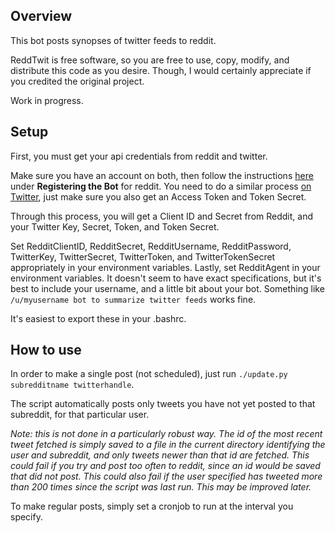 ## Overview

This bot posts synopses of twitter feeds to reddit.

ReddTwit is free software, so you are free to use, copy, modify, and distribute this code as you desire.  Though, I would certainly appreciate if you credited the original project.

Work in progress.

## Setup

First, you must get your api credentials from reddit and twitter.

Make sure you have an account on both, then follow the instructions [here](http://progur.com/2016/09/how-to-create-reddit-bot-using-praw4.html) under **Registering the Bot** for reddit.  You need to do a similar process [on Twitter](https://apps.twitter.com/), just make sure you also get an Access Token and Token Secret.

Through this process, you will get a Client ID and Secret from Reddit, and your Twitter Key, Secret, Token, and Token Secret.

Set RedditClientID, RedditSecret, RedditUsername, RedditPassword, TwitterKey, TwitterSecret, TwitterToken, and TwitterTokenSecret appropriately in your environment variables.  Lastly, set RedditAgent in your environment variables.  It doesn't seem to have exact specifications, but it's best to include your username, and a little bit about your bot.  Something like `/u/myusername bot to summarize twitter feeds` works fine.

It's easiest to export these in your .bashrc.

## How to use

In order to make a single post (not scheduled), just run `./update.py subredditname twitterhandle`.

The script automatically posts only tweets you have not yet posted to that subreddit, for that particular user.

*Note: this is not done in a particularly robust way.  The id of the most recent tweet fetched is simply saved to a file in the current directory identifying the user and subreddit, and only tweets newer than that id are fetched.  This could fail if you try and post too often to reddit, since an id would be saved that did not post.  This could also fail if the user specified has tweeted more than 200 times since the script was last run.  This may be improved later.*

To make regular posts, simply set a cronjob to run at the interval you specify.
